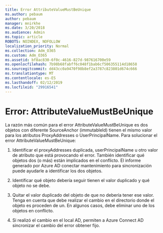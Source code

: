 ```yaml
---
title: Error AttributeValueMustBeUnique
ms.author: pebaum
author: pebaum
manager: mnirkhe
ms.date: 3/20/2018
ms.audience: Admin
ms.topic: article
ROBOTS: NOINDEX, NOFOLLOW
localization_priority: Normal
ms.collection: Adm_O365
ms.custom: Adm_O365
ms.assetid: bf8ac830-6f0c-4616-827d-987616700e59
ms.openlocfilehash: 7b98b68fabff6c048f1bab6cf506355114d18658
ms.sourcegitcommit: dd43cc0a9470f98b8ef2a3787c823801d674c666
ms.translationtype: MT
ms.contentlocale: es-ES
ms.lasthandoff: 02/12/2019
ms.locfileid: "29916541"
---
```

# <a name="error-attributevaluemustbeunique"></a>Error: AttributeValueMustBeUnique

La razón más común para el error AttributeValueMustBeUnique es dos objetos con diferente SourceAnchor (immutableId) tienen el mismo valor para los atributos ProxyAddresses o UserPrincipalName. Para solucionar el error AttributeValueMustBeUnique:
  
1. Identificar el proxyAddresses duplicada, userPrincipalName u otro valor de atributo que está provocando el error. También identificar qué objetos dos (o más) están implicados en el conflicto. El informe generado por Azure AD conectar mantenimiento para sincronización puede ayudarle a identificar los dos objetos.
    
2. Identificar qué objeto debería seguir tienen el valor duplicado y qué objeto no se debe.
    
3. Quitar el valor duplicado del objeto de que no debería tener ese valor. Tenga en cuenta que debe realizar el cambio en el directorio donde el objeto es proceden de un. En algunos casos, debe eliminar uno de los objetos en conflicto.
    
4. Si realizó el cambio en el local AD, permiten a Azure Connect AD sincronizar el cambio del error obtener fijo.
    

